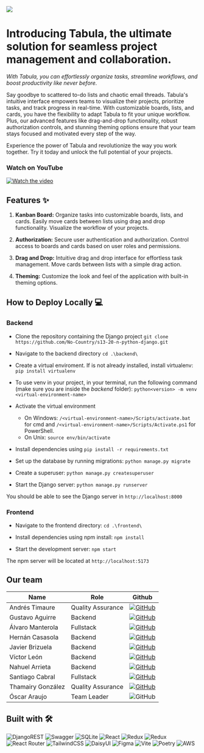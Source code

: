 ![](https://i.postimg.cc/WpYdsSKK/logo-banner.png)

# Introducing Tabula, the ultimate solution for seamless project management and collaboration.

_With Tabula, you can effortlessly organize tasks, streamline workflows, and boost productivity like never before._

Say goodbye to scattered to-do lists and chaotic email threads. Tabula's intuitive interface empowers teams to visualize their projects, prioritize tasks, and track progress in real-time. With customizable boards, lists, and cards, you have the flexibility to adapt Tabula to fit your unique workflow. Plus, our advanced features like drag-and-drop functionality, robust authorization controls, and stunning theming options ensure that your team stays focused and motivated every step of the way.

Experience the power of Tabula and revolutionize the way you work together. Try it today and unlock the full potential of your projects.

### Watch on YouTube

[![Watch the video](https://img.youtube.com/vi/6P7io74z554/hqdefault.jpg)](https://youtu.be/6P7io74z554)

## Features ✨

1. **Kanban Board:** Organize tasks into customizable boards, lists, and cards.
   Easily move cards between lists using drag and drop functionality.
   Visualize the workflow of your projects.

2. **Authorization:** Secure user authentication and authorization.
   Control access to boards and cards based on user roles and permissions.

3. **Drag and Drop:** Intuitive drag and drop interface for effortless task management.
   Move cards between lists with a simple drag action.

4. **Theming:** Customize the look and feel of the application with built-in theming options.

## How to Deploy Locally 💻

### Backend

- Clone the repository containing the Django project `git clone https://github.com/No-Country/s13-20-n-python-django.git`

- Navigate to the backend directory `cd .\backend\`
- Create a virtual enviroment. If is not already installed, install virtualenv:
  `pip install virtualenv`

- To use venv in your project, in your terminal, run the following command (make sure you are inside the _backend_ folder): `python<version> -m venv <virtual-environment-name>`

- Activate the virtual environment

  - On Windows: `/<virtual-environment-name>/Scripts/activate.bat` for cmd and `/<virtual-environment-name>/Scripts/Activate.ps1` for PowerShell.
  - On Unix: `source env/bin/activate`

- Install dependencies using `pip install -r requirements.txt`

- Set up the database by running migrations: `python manage.py migrate`

- Create a superuser: `python manage.py createsuperuser`

- Start the Django server: `python manage.py runserver`

You should be able to see the Django server in `http://localhost:8000`

### Frontend

- Navigate to the frontend directory: `cd .\frontend\`

- Install dependencies using npm install: `npm install`

- Start the development server: `npm start`

The npm server will be located at `http://localhost:5173`

## Our team

| Name              | Role              | Github                                                                                                                                               |
| ----------------- | ----------------- | ---------------------------------------------------------------------------------------------------------------------------------------------------- |
| Andrés Timaure    | Quality Assurance | [![GitHub](https://img.shields.io/badge/github-%23121011.svg?style=for-the-badge&logo=github&logoColor=white)](https://github.com/AndresTimaure21)   |
| Gustavo Aguirre   | Backend           | [![GitHub](https://img.shields.io/badge/github-%23121011.svg?style=for-the-badge&logo=github&logoColor=white)](https://github.com/gjaguirre)         |
| Álvaro Manterola  | Fullstack         | [![GitHub](https://img.shields.io/badge/github-%23121011.svg?style=for-the-badge&logo=github&logoColor=white)](https://github.com/grunsho)           |
| Hernán Casasola   | Backend           | [![GitHub](https://img.shields.io/badge/github-%23121011.svg?style=for-the-badge&logo=github&logoColor=white)](https://github.com/GuidoMaxier)       |
| Javier Brizuela   | Backend           | [![GitHub](https://img.shields.io/badge/github-%23121011.svg?style=for-the-badge&logo=github&logoColor=white)](https://github.com/JavierBrizuela)    |
| Víctor León       | Backend           | [![GitHub](https://img.shields.io/badge/github-%23121011.svg?style=for-the-badge&logo=github&logoColor=white)](https://github.com/Kohler98)          |
| Nahuel Arrieta    | Backend           | [![GitHub](https://img.shields.io/badge/github-%23121011.svg?style=for-the-badge&logo=github&logoColor=white)](https://github.com/Nahuel-a)          |
| Santiago Cabral   | Fullstack         | [![GitHub](https://img.shields.io/badge/github-%23121011.svg?style=for-the-badge&logo=github&logoColor=white)](https://github.com/suspiciousRaccoon) |
| Thamairy González | Quality Assurance | [![GitHub](https://img.shields.io/badge/github-%23121011.svg?style=for-the-badge&logo=github&logoColor=white)](https://github.com/ThamairyGonzalez)  |
| Óscar Araujo      | Team Leader       | ![GitHub](https://img.shields.io/badge/github-%23121011.svg?style=for-the-badge&logo=github&logoColor=white)                                         |

## Built with 🛠️

![DjangoREST](https://img.shields.io/badge/DJANGO-REST-ff1709?style=for-the-badge&logo=django&logoColor=white&color=ff1709&labelColor=gray) ![Swagger](https://img.shields.io/badge/-Swagger-%23Clojure?style=for-the-badge&logo=swagger&logoColor=white) ![SQLite](https://img.shields.io/badge/sqlite-%2307405e.svg?style=for-the-badge&logo=sqlite&logoColor=white) ![React](https://img.shields.io/badge/react-%2320232a.svg?style=for-the-badge&logo=react&logoColor=%2361DAFB) ![Redux](https://img.shields.io/badge/redux-%23593d88.svg?style=for-the-badge&logo=redux&logoColor=white) ![Redux](https://img.shields.io/badge/Redux_Toolkit-%23593d88.svg?style=for-the-badge&logo=redux&logoColor=white) ![React Router](https://img.shields.io/badge/React_Router-CA4245?style=for-the-badge&logo=react-router&logoColor=white) ![TailwindCSS](https://img.shields.io/badge/tailwindcss-%2338B2AC.svg?style=for-the-badge&logo=tailwind-css&logoColor=white) ![DaisyUI](https://img.shields.io/badge/daisyui-5A0EF8?style=for-the-badge&logo=daisyui&logoColor=white) ![Figma](https://img.shields.io/badge/figma-%23F24E1E.svg?style=for-the-badge&logo=figma&logoColor=white) ![Vite](https://img.shields.io/badge/vite-%23646CFF.svg?style=for-the-badge&logo=vite&logoColor=white) ![Poetry](https://img.shields.io/badge/Poetry-%233B82F6.svg?style=for-the-badge&logo=poetry&logoColor=0B3D8D) ![AWS](https://img.shields.io/badge/AWS-%23FF9900.svg?style=for-the-badge&logo=amazon-aws&logoColor=white)
